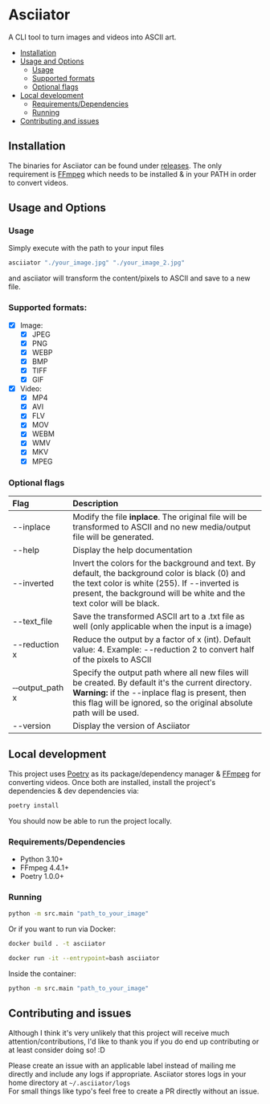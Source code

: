 # Asciiator
A CLI tool to turn images and videos into ASCII art.

- [Installation](#installation)
- [Usage and Options](#usage-and-options)
  - [Usage](#usage)
  - [Supported formats](#supported-formats)
  - [Optional flags](#optional-flags)
- [Local development](#local-development)
  - [Requirements/Dependencies](#requirementsdependencies)
  - [Running](#running)
- [Contributing and issues](#contributing-and-issues)

## Installation
The binaries for Asciiator can be found under [releases](https://github.com/nelup20/asciiator/releases). The only requirement is [FFmpeg](https://ffmpeg.org/) which needs to be installed & in your PATH in order to convert videos.

## Usage and Options
### Usage
Simply execute with the path to your input files
```sh
asciiator "./your_image.jpg" "./your_image_2.jpg"
```

and asciiator will transform the content/pixels to ASCII and save to a new file.

### Supported formats:

- [x] Image:
   - [x] JPEG
   - [x] PNG
   - [x] WEBP
   - [x] BMP
   - [x] TIFF
   - [x] GIF
- [x] Video:
   - [x] MP4
   - [x] AVI
   - [x] FLV
   - [x] MOV
   - [x] WEBM
   - [x] WMV
   - [x] MKV
   - [x] MPEG

### Optional flags

| Flag                          | Description                                                                                                                                                                                                                    |
|:------------------------------|:-------------------------------------------------------------------------------------------------------------------------------------------------------------------------------------------------------------------------------|
| --inplace                     | Modify the file **inplace**. The original file will be transformed to ASCII and no new media/output file will be generated.                                                                                                    |
| --help                        | Display the help documentation                                                                                                                                                                                                 |
| --inverted                    | Invert the colors for the background and text. By default, the background color is black (0) and the text color is white (255). If --inverted is present, the background will be white and the text color will be black.       |
| --text_file                   | Save the transformed ASCII art to a .txt file as well (only applicable when the input is a image)                                                                                                                              |
| --reduction x                 | Reduce the output by a factor of x (int). Default value: 4. Example: --reduction 2 to convert half of the pixels to ASCII                                                                                                      |
| &#x2011;&#x2011;output_path x | Specify the output path where all new files will be created. By default it's the current directory. **Warning:** if the --inplace flag is present, then this flag will be ignored, so the original absolute path will be used. |
| --version                     | Display the version of Asciiator                                                                                                                                                                                               |

## Local development
This project uses [Poetry](https://python-poetry.org/) as its package/dependency manager & [FFmpeg](https://ffmpeg.org/) for converting videos.
Once both are installed, install the project's dependencies & dev dependencies via:
```sh
poetry install
```

You should now be able to run the project locally.

### Requirements/Dependencies

- Python 3.10+
- FFmpeg 4.4.1+
- Poetry 1.0.0+

### Running
```sh
python -m src.main "path_to_your_image"
```

Or if you want to run via Docker:
```sh
docker build . -t asciiator
```
```sh
docker run -it --entrypoint=bash asciiator
```
Inside the container:
```sh
python -m src.main "path_to_your_image"
```

## Contributing and issues
Although I think it's very unlikely that this project will receive much attention/contributions, I'd like to thank you if you do end up contributing or at least consider doing so! :D

Please create an issue with an applicable label instead of mailing me directly and include any logs if appropriate. Asciiator stores logs in your home directory at `~/.asciiator/logs`\
For small things like typo's feel free to create a PR directly without an issue. 
